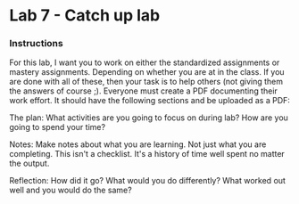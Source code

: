 # Lab 7 - Catch up lab

### Instructions
For this lab, I want you to work on either the standardized assignments or mastery assignments. Depending on whether you are at in the class. If you are done with all of these, then your task is to help others (not giving them the answers of course ;). Everyone must create a PDF documenting their work effort. It should have the following sections and be uploaded as a PDF:

The plan: What activities are you going to focus on during lab? How are you going to spend your time?

Notes: Make notes about what you are learning. Not just what you are completing. This isn't a checklist. It's a history of time well spent no matter the output.

Reflection: How did it go? What would you do differently? What worked out well and you would do the same?